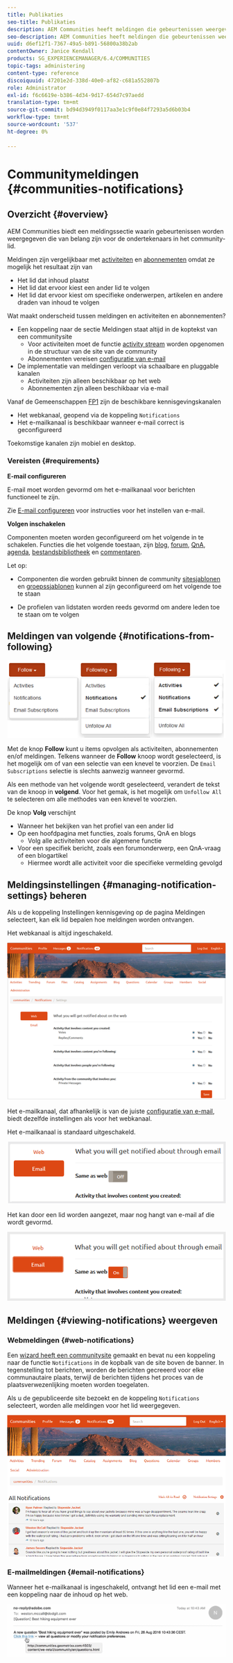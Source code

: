 ```yaml
---
title: Publikaties
seo-title: Publikaties
description: AEM Communities heeft meldingen die gebeurtenissen weergeven die van belang zijn voor het aanmeldingscommunity-lid
seo-description: AEM Communities heeft meldingen die gebeurtenissen weergeven die van belang zijn voor het aanmeldingscommunity-lid
uuid: d6ef12f1-7367-49a5-b891-56800a38b2ab
contentOwner: Janice Kendall
products: SG_EXPERIENCEMANAGER/6.4/COMMUNITIES
topic-tags: administering
content-type: reference
discoiquuid: 47201e2d-338d-40e0-af82-c681a552807b
role: Administrator
exl-id: f6c6619e-b386-4d34-9d17-654d7c97aedd
translation-type: tm+mt
source-git-commit: bd94d3949f0117aa3e1c9f0e84f7293a5d6b03b4
workflow-type: tm+mt
source-wordcount: '537'
ht-degree: 0%

---
```


# Communitymeldingen {#communities-notifications}

## Overzicht {#overview}

AEM Communities biedt een meldingssectie waarin gebeurtenissen worden weergegeven die van belang zijn voor de ondertekenaars in het community-lid.

Meldingen zijn vergelijkbaar met [activiteiten](essentials-activities.md) en [abonnementen](subscriptions.md) omdat ze mogelijk het resultaat zijn van

* Het lid dat inhoud plaatst
* Het lid dat ervoor kiest een ander lid te volgen
* Het lid dat ervoor kiest om specifieke onderwerpen, artikelen en andere draden van inhoud te volgen

Wat maakt onderscheid tussen meldingen en activiteiten en abonnementen?

* Een koppeling naar de sectie Meldingen staat altijd in de koptekst van een communitysite
   * Voor activiteiten moet de functie [activity stream](functions.md#activity-stream-function) worden opgenomen in de structuur van de site van de community
   * Abonnementen vereisen [configuratie van e-mail](email.md)
* De implementatie van meldingen verloopt via schaalbare en pluggable kanalen
   * Activiteiten zijn alleen beschikbaar op het web
   * Abonnementen zijn alleen beschikbaar via e-mail

Vanaf de Gemeenschappen [FP1](deploy-communities.md#latestfeaturepack) zijn de beschikbare kennisgevingskanalen

* Het webkanaal, geopend via de koppeling `Notifications`
* Het e-mailkanaal is beschikbaar wanneer e-mail correct is geconfigureerd

Toekomstige kanalen zijn mobiel en desktop.

### Vereisten {#requirements}

**E-mail configureren**

E-mail moet worden gevormd om het e-mailkanaal voor berichten functioneel te zijn.

Zie [E-mail configureren](analytics.md) voor instructies voor het instellen van e-mail.

**Volgen inschakelen**

Componenten moeten worden geconfigureerd om het volgende in te schakelen. Functies die het volgende toestaan, zijn [blog](blog-feature.md), [forum](forum.md), [QnA](working-with-qna.md), [agenda](calendar.md), [bestandsbibliotheek](file-library.md) en [commentaren](comments.md).

Let op:

* Componenten die worden gebruikt binnen de community [sitesjablonen](sites.md) en [groepssjablonen](tools-groups.md) kunnen al zijn geconfigureerd om het volgende toe te staan

* De profielen van lidstaten worden reeds gevormd om andere leden toe te staan om te volgen

## Meldingen van volgende {#notifications-from-following}

![chlimage_1-254](assets/chlimage_1-254.png)

Met de knop **Follow** kunt u items opvolgen als activiteiten, abonnementen en/of meldingen. Telkens wanneer de **Follow** knoop wordt geselecteerd, is het mogelijk om of van een selectie van een knevel te voorzien. De `Email Subscriptions` selectie is slechts aanwezig wanneer gevormd.

Als een methode van het volgende wordt geselecteerd, verandert de tekst van de knoop in **volgend**. Voor het gemak, is het mogelijk om `Unfollow All` te selecteren om alle methodes van een knevel te voorzien.

De knop **Volg** verschijnt

* Wanneer het bekijken van het profiel van een ander lid
* Op een hoofdpagina met functies, zoals forums, QnA en blogs
   * Volg alle activiteiten voor die algemene functie
* Voor een specifiek bericht, zoals een forumonderwerp, een QnA-vraag of een blogartikel
   * Hiermee wordt alle activiteit voor die specifieke vermelding gevolgd

## Meldingsinstellingen {#managing-notification-settings} beheren

Als u de koppeling Instellingen kennisgeving op de pagina Meldingen selecteert, kan elk lid bepalen hoe meldingen worden ontvangen.

Het webkanaal is altijd ingeschakeld.

![chlimage_1-255](assets/chlimage_1-255.png)

Het e-mailkanaal, dat afhankelijk is van de juiste [configuratie van e-mail](email.md), biedt dezelfde instellingen als voor het webkanaal.

Het e-mailkanaal is standaard uitgeschakeld.

![chlimage_1-256](assets/chlimage_1-256.png)

Het kan door een lid worden aangezet, maar nog hangt van e-mail af die wordt gevormd.

![chlimage_1-257](assets/chlimage_1-257.png)

## Meldingen {#viewing-notifications} weergeven

### Webmeldingen {#web-notifications}

Een [wizard heeft een communitysite](sites-console.md) gemaakt en bevat nu een koppeling naar de functie `Notifications` in de kopbalk van de site boven de banner. In tegenstelling tot berichten, worden de berichten gecreeerd voor elke communautaire plaats, terwijl de berichten tijdens het proces van de plaatsverwezenlijking moeten worden toegelaten.

Als u de gepubliceerde site bezoekt en de koppeling `Notifications` selecteert, worden alle meldingen voor het lid weergegeven.

![chlimage_1-258](assets/chlimage_1-258.png)

### E-mailmeldingen {#email-notifications}

Wanneer het e-mailkanaal is ingeschakeld, ontvangt het lid een e-mail met een koppeling naar de inhoud op het web.

![chlimage_1-259](assets/chlimage_1-259.png)
